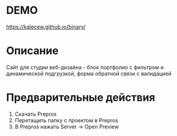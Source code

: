 # DEMO
https://kalecew.github.io/binary/

# Описание
Сайт для студии веб-дизайна - блок портфолио с фильтром и динамической подгрузкой, форма обратной связи с валидацией

# Предварительные действия
1. Скачать Prepros
2. Перетащить папку с проектом в Prepros
3. В Prepros нажать Server -> Open Preview
